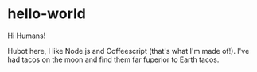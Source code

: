 # hello-world

Hi Humans!

Hubot here, I like Node.js and Coffeescript (that's what I'm made of!).
I've had tacos on the moon and find them far fuperior to Earth tacos.
